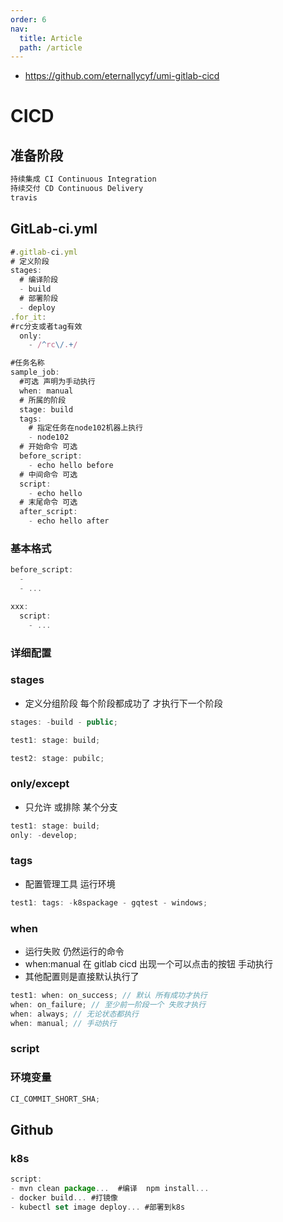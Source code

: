 ```yaml
---
order: 6
nav:
  title: Article
  path: /article
---
```


- https://github.com/eternallycyf/umi-gitlab-cicd

# CICD

## 准备阶段

```js
持续集成 CI Continuous Integration
持续交付 CD Continuous Delivery
travis

```

## GitLab-ci.yml

```js
#.gitlab-ci.yml
# 定义阶段
stages:
  # 编译阶段
  - build
  # 部署阶段
  - deploy
.for_it:
#rc分支或者tag有效
  only:
    - /^rc\/.+/

#任务名称
sample_job:
  #可选 声明为手动执行
  when: manual
  # 所属的阶段
  stage: build
  tags:
    # 指定任务在node102机器上执行
    - node102
  # 开始命令 可选
  before_script:
    - echo hello before
  # 中间命令 可选
  script:
    - echo hello
  # 末尾命令 可选
  after_script:
    - echo hello after

```

### 基本格式

```js
before_script:
  -
  - ...

xxx:
  script:
    - ...
```

### 详细配置

### stages

- 定义分组阶段 每个阶段都成功了 才执行下一个阶段

```js
stages: -build - public;

test1: stage: build;

test2: stage: pubilc;
```

### only/except

- 只允许 或排除 某个分支

```js
test1: stage: build;
only: -develop;
```

### tags

- 配置管理工具 运行环境

```js
test1: tags: -k8spackage - gqtest - windows;
```

### when

- 运行失败 仍然运行的命令
- when:manual 在 gitlab cicd 出现一个可以点击的按钮 手动执行
- 其他配置则是直接默认执行了

```js
test1: when: on_success; // 默认 所有成功才执行
when: on_failure; // 至少前一阶段一个 失败才执行
when: always; // 无论状态都执行
when: manual; // 手动执行
```

### script

### 环境变量

```js
CI_COMMIT_SHORT_SHA;
```

## Github

### k8s

```js
script:
- mvn clean package...  #编译  npm install...
- docker build... #打镜像
- kubectl set image deploy... #部署到k8s
```

